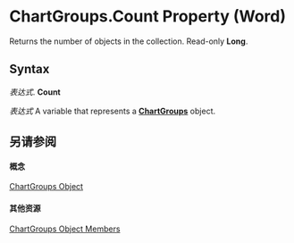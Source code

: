 
# ChartGroups.Count Property (Word)

Returns the number of objects in the collection. Read-only  **Long**.


## Syntax

 _表达式_. **Count**

 _表达式_ A variable that represents a **[ChartGroups](37136fbd-8740-c817-9666-993bc5d4c847.md)** object.


## 另请参阅


#### 概念


[ChartGroups Object](37136fbd-8740-c817-9666-993bc5d4c847.md)
#### 其他资源


[ChartGroups Object Members](http://msdn.microsoft.com/library/cc0c8655-227d-7fbb-ab7e-8e17549000f4%28Office.15%29.aspx)